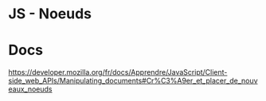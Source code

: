 # JS - Noeuds

# Docs
https://developer.mozilla.org/fr/docs/Apprendre/JavaScript/Client-side_web_APIs/Manipulating_documents#Cr%C3%A9er_et_placer_de_nouveaux_noeuds